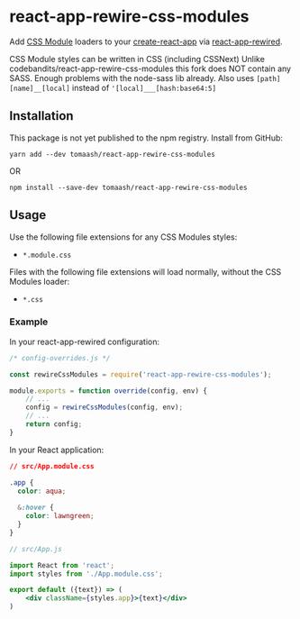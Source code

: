 # react-app-rewire-css-modules

Add [CSS Module](https://github.com/css-modules/css-modules) loaders to your [create-react-app](https://github.com/facebookincubator/create-react-app) via [react-app-rewired](https://github.com/timarney/react-app-rewired).

CSS Module styles can be written in CSS (including CSSNext)
Unlike codebandits/react-app-rewire-css-modules this fork does NOT contain any SASS. Enough problems with the node-sass lib already.
Also uses `[path][name]__[local]` instead of `'[local]___[hash:base64:5]`

## Installation

This package is not yet published to the npm registry. Install from GitHub:

```
yarn add --dev tomaash/react-app-rewire-css-modules 
```

OR

```
npm install --save-dev tomaash/react-app-rewire-css-modules 
```

## Usage

Use the following file extensions for any CSS Modules styles:

- `*.module.css`

Files with the following file extensions will load normally, without the CSS Modules loader:

- `*.css`

### Example

In your react-app-rewired configuration:

```javascript
/* config-overrides.js */

const rewireCssModules = require('react-app-rewire-css-modules');

module.exports = function override(config, env) {
    // ...
    config = rewireCssModules(config, env);
    // ...
    return config;
}
```

In your React application:

```css
// src/App.module.css

.app {
  color: aqua;
  
  &:hover {
    color: lawngreen;
  }
}
```

```jsx harmony
// src/App.js

import React from 'react';
import styles from './App.module.css';

export default ({text}) => (
    <div className={styles.app}>{text}</div>
)
```
